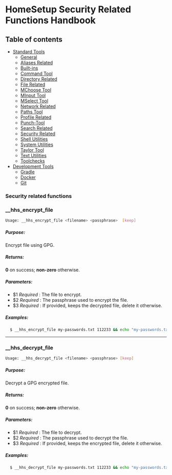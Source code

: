 # HomeSetup Security Related Functions Handbook

## Table of contents

<!-- toc -->
- [Standard Tools](../../functions.md#standard-tools)
  * [General](general.md)
  * [Aliases Related](aliases-related.md)
  * [Built-ins](built-ins.md)
  * [Command Tool](command-tool.md)
  * [Directory Related](directory-related.md)
  * [File Related](file-related.md)
  * [MChoose Tool](mchoose-tool.md)
  * [MInput Tool](minput-tool.md)
  * [MSelect Tool](mselect-tool.md)
  * [Network Related](network-related.md)
  * [Paths Tool](paths-tool.md)
  * [Profile Related](profile-related.md)
  * [Punch-Tool](punch-tool.md)
  * [Search Related](search-related.md)
  * [Security Related](security-related.md)
  * [Shell Utilities](shell-utilities.md)
  * [System Utilities](system-utilities.md)
  * [Taylor Tool](taylor-tool.md)
  * [Text Utilities](text-utilities.md)
  * [Toolchecks](toolchecks.md)
- [Development Tools](../../functions.md#development-tools)
  * [Gradle](../dev-tools/gradle-tools.md)
  * [Docker](../dev-tools/docker-tools.md)
  * [Git](../dev-tools/git-tools.md)
<!-- tocstop -->


### Security related functions

### __hhs_encrypt_file

```bash
Usage: __hhs_encrypt_file <filename> <passphrase>  [keep]
```

##### **Purpose**:

Encrypt file using GPG.

##### **Returns**:

**0** on success; **non-zero** otherwise.

##### **Parameters**: 

  - $1 _Required_ : The file to encrypt.
  - $2 _Required_ : The passphrase used to encrypt the file.
  - $3 _Required_ : If provided, keeps the decrypted file, delete it otherwise.

##### **Examples:**

```bash
  $ __hhs_encrypt_file my-passwords.txt 112233 && echo "my-passwords.txt is now encrypted"
```

------
### __hhs_decrypt_file

```bash
Usage: __hhs_decrypt_file <filename> <passphrase> [keep]
```

##### **Purpose**:

Decrypt a GPG encrypted file.

##### **Returns**:

**0** on success; **non-zero** otherwise.

##### **Parameters**: 

  - $1 _Required_ : The file to decrypt.
  - $2 _Required_ : The passphrase used to decrypt the file.
  - $3 _Required_ : If provided, keeps the encrypted file, delete it otherwise.

##### **Examples:**

```bash
  $ __hhs_decrypt_file my-passwords.txt 112233 && echo "my-passwords.txt is now decrypted"
```
